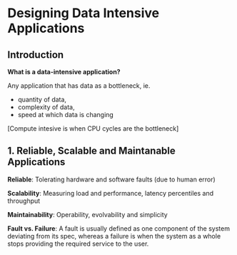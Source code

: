 # Designing Data Intensive Applications

## Introduction

**What is a data-intensive application?**

Any application that has data as a bottleneck, ie. 
- quantity of data, 
- complexity of data,
- speed at which data is changing

[Compute intesive is when CPU cycles are the bottleneck]

## 1. Reliable, Scalable and Maintanable Applications

**Reliable**: Tolerating hardware and software faults (due to human error)

**Scalability**: Measuring load and performance, latency percentiles and throughput

**Maintainability**: Operability, evolvability and simplicity

**Fault vs. Failure**: A fault is usually defined as one component of the system deviating from its spec, whereas a failure is when the system as a whole stops providing the required service to the user.

